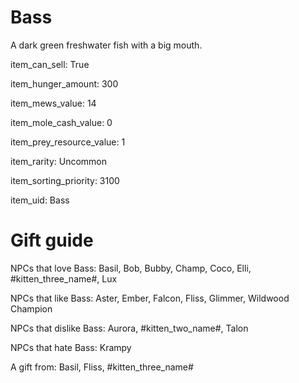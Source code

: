 # Bass

A dark green freshwater fish with a big mouth.

item_can_sell: True

item_hunger_amount: 300

item_mews_value: 14

item_mole_cash_value: 0

item_prey_resource_value: 1

item_rarity: Uncommon

item_sorting_priority: 3100

item_uid: Bass

# Gift guide

NPCs that love Bass: Basil, Bob, Bubby, Champ, Coco, Elli, #kitten_three_name#, Lux

NPCs that like Bass: Aster, Ember, Falcon, Fliss, Glimmer, Wildwood Champion

NPCs that dislike Bass: Aurora, #kitten_two_name#, Talon

NPCs that hate Bass: Krampy

A gift from: Basil, Fliss, #kitten_three_name#
